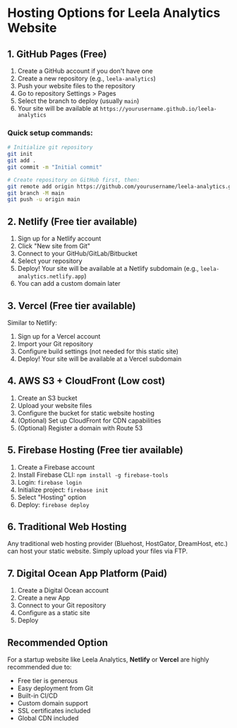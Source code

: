 # Hosting Options for Leela Analytics Website

## 1. GitHub Pages (Free)

1. Create a GitHub account if you don't have one
2. Create a new repository (e.g., `leela-analytics`)
3. Push your website files to the repository
4. Go to repository Settings > Pages
5. Select the branch to deploy (usually `main`)
6. Your site will be available at `https://yourusername.github.io/leela-analytics`

### Quick setup commands:

```bash
# Initialize git repository
git init
git add .
git commit -m "Initial commit"

# Create repository on GitHub first, then:
git remote add origin https://github.com/yourusername/leela-analytics.git
git branch -M main
git push -u origin main
```

## 2. Netlify (Free tier available)

1. Sign up for a Netlify account
2. Click "New site from Git"
3. Connect to your GitHub/GitLab/Bitbucket
4. Select your repository
5. Deploy! Your site will be available at a Netlify subdomain (e.g., `leela-analytics.netlify.app`)
6. You can add a custom domain later

## 3. Vercel (Free tier available)

Similar to Netlify:
1. Sign up for a Vercel account
2. Import your Git repository
3. Configure build settings (not needed for this static site)
4. Deploy! Your site will be available at a Vercel subdomain

## 4. AWS S3 + CloudFront (Low cost)

1. Create an S3 bucket
2. Upload your website files
3. Configure the bucket for static website hosting
4. (Optional) Set up CloudFront for CDN capabilities
5. (Optional) Register a domain with Route 53

## 5. Firebase Hosting (Free tier available)

1. Create a Firebase account
2. Install Firebase CLI: `npm install -g firebase-tools`
3. Login: `firebase login`
4. Initialize project: `firebase init`
5. Select "Hosting" option
6. Deploy: `firebase deploy`

## 6. Traditional Web Hosting

Any traditional web hosting provider (Bluehost, HostGator, DreamHost, etc.) can host your static website. Simply upload your files via FTP.

## 7. Digital Ocean App Platform (Paid)

1. Create a Digital Ocean account
2. Create a new App
3. Connect to your Git repository
4. Configure as a static site
5. Deploy

## Recommended Option

For a startup website like Leela Analytics, **Netlify** or **Vercel** are highly recommended due to:
- Free tier is generous
- Easy deployment from Git
- Built-in CI/CD
- Custom domain support
- SSL certificates included
- Global CDN included

